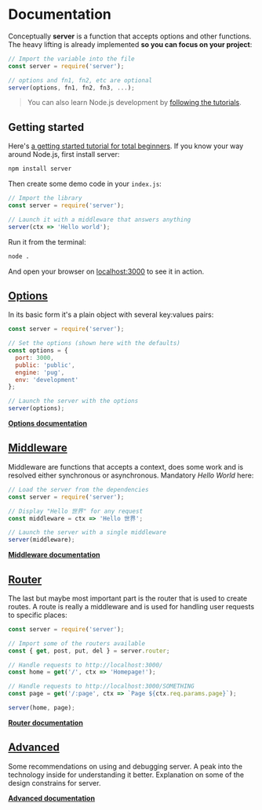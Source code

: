 # Documentation

Conceptually **server** is a function that accepts options and other functions. The heavy lifting is already implemented **so you can focus on your project**:

```js
// Import the variable into the file
const server = require('server');

// options and fn1, fn2, etc are optional
server(options, fn1, fn2, fn3, ...);
```

> You can also learn Node.js development by [following the tutorials](/tutorials).

## Getting started

Here's [a getting started tutorial for total beginners](/tutorials/getting-started/). If you know your way around Node.js, first install server:

```bash
npm install server
```

Then create some demo code in your `index.js`:

```js
// Import the library
const server = require('server');

// Launch it with a middleware that answers anything
server(ctx => 'Hello world');
```

Run it from the terminal:

```bash
node .
```

And open your browser on [localhost:3000](http://localhost:3000/) to see it in action.



## [Options](options)

In its basic form it's a plain object with several key:values pairs:

```js
const server = require('server');

// Set the options (shown here with the defaults)
const options = {
  port: 3000,
  public: 'public',
  engine: 'pug',
  env: 'development'
};

// Launch the server with the options
server(options);
```

<a class="button" href="options"><strong>Options documentation</strong></a>


## [Middleware](middleware)

Middleware are functions that accepts a context, does some work and is resolved either synchronous or asynchronous. Mandatory *Hello World* here:

```js
// Load the server from the dependencies
const server = require('server');

// Display "Hello 世界" for any request
const middleware = ctx => 'Hello 世界';

// Launch the server with a single middleware
server(middleware);
```


<a class="button" href="middleware"><strong>Middleware documentation</strong></a>



## [Router](router)

The last but maybe most important part is the router that is used to create routes. A route is really a middleware and is used for handling user requests to specific places:

```js
const server = require('server');

// Import some of the routers available
const { get, post, put, del } = server.router;

// Handle requests to http://localhost:3000/
const home = get('/', ctx => 'Homepage!');

// Handle requests to http://localhost:3000/SOMETHING
const page = get('/:page', ctx => `Page ${ctx.req.params.page}`);

server(home, page);
```

<a class="button" href="router"><strong>Router documentation</strong></a>



## [Advanced](advanced)

Some recommendations on using and debugging server. A peak into the technology inside for understanding it better. Explanation on some of the design constrains for server.

<a class="button" href="advanced"><strong>Advanced documentation</strong></a>
